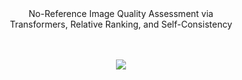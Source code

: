 <div align="center">
  No-Reference Image Quality Assessment via <br /> Transformers, Relative Ranking, and Self-Consistency
</div>

<br />
<br />

 
 
 <p align="center">
  <img src="https://user-images.githubusercontent.com/12434910/128640689-046cd64a-f485-49e3-ac87-537de27f8eb6.jpg">
</p>
 
